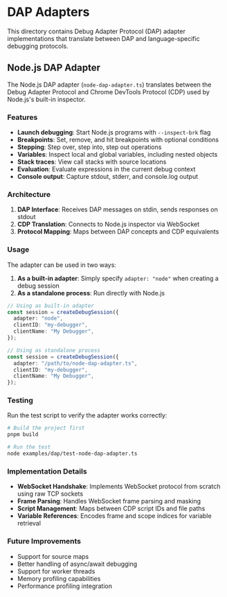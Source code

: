 # DAP Adapters

This directory contains Debug Adapter Protocol (DAP) adapter implementations that translate between DAP and language-specific debugging protocols.

## Node.js DAP Adapter

The Node.js DAP adapter (`node-dap-adapter.ts`) translates between the Debug Adapter Protocol and Chrome DevTools Protocol (CDP) used by Node.js's built-in inspector.

### Features

- **Launch debugging**: Start Node.js programs with `--inspect-brk` flag
- **Breakpoints**: Set, remove, and hit breakpoints with optional conditions
- **Stepping**: Step over, step into, step out operations
- **Variables**: Inspect local and global variables, including nested objects
- **Stack traces**: View call stacks with source locations
- **Evaluation**: Evaluate expressions in the current debug context
- **Console output**: Capture stdout, stderr, and console.log output

### Architecture

1. **DAP Interface**: Receives DAP messages on stdin, sends responses on stdout
2. **CDP Translation**: Connects to Node.js inspector via WebSocket
3. **Protocol Mapping**: Maps between DAP concepts and CDP equivalents

### Usage

The adapter can be used in two ways:

1. **As a built-in adapter**: Simply specify `adapter: "node"` when creating a debug session
2. **As a standalone process**: Run directly with Node.js

```typescript
// Using as built-in adapter
const session = createDebugSession({
  adapter: "node",
  clientID: "my-debugger",
  clientName: "My Debugger",
});

// Using as standalone process
const session = createDebugSession({
  adapter: "/path/to/node-dap-adapter.ts",
  clientID: "my-debugger",
  clientName: "My Debugger",
});
```

### Testing

Run the test script to verify the adapter works correctly:

```bash
# Build the project first
pnpm build

# Run the test
node examples/dap/test-node-dap-adapter.ts
```

### Implementation Details

- **WebSocket Handshake**: Implements WebSocket protocol from scratch using raw TCP sockets
- **Frame Parsing**: Handles WebSocket frame parsing and masking
- **Script Management**: Maps between CDP script IDs and file paths
- **Variable References**: Encodes frame and scope indices for variable retrieval

### Future Improvements

- Support for source maps
- Better handling of async/await debugging
- Support for worker threads
- Memory profiling capabilities
- Performance profiling integration